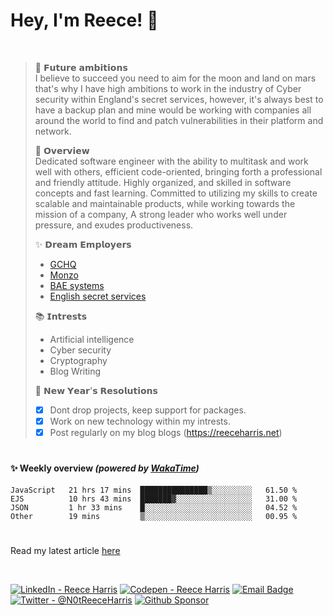 
# Hey, I'm Reece! 👋

<br>

> 🚀 𝗙𝘂𝘁𝘂𝗿𝗲 𝗮𝗺𝗯𝗶𝘁𝗶𝗼𝗻𝘀 \
>I believe to succeed you need to aim for the moon and land on mars that's why I have high ambitions to work in the industry of Cyber security within England's secret services, however, it's always best to have a backup plan and mine would be working with companies all around the world to find and patch vulnerabilities in their platform and network. 
>
>📝 𝗢𝘃𝗲𝗿𝘃𝗶𝗲𝘄 \
>Dedicated software engineer with the ability to multitask and work well with others, efficient code-oriented, bringing forth a professional and friendly attitude. Highly organized, and skilled in software concepts and fast learning. Committed to utilizing my skills to create scalable and maintainable products, while working towards the mission of a company, A strong leader who works well under pressure, and exudes productiveness.
>
>✨ 𝗗𝗿𝗲𝗮𝗺 𝗘𝗺𝗽𝗹𝗼𝘆𝗲𝗿𝘀 
> - [GCHQ](https://www.gchq.gov.uk/) 
> - [Monzo](https://github.com/monzo) 
> - [BAE systems](https://www.baesystems.com/) 
> - [English secret services](https://www.mi5.gov.uk/cyber) 
> 
> 📚 𝗜𝗻𝘁𝗿𝗲𝘀𝘁𝘀 
> - Artificial intelligence 
> - Cyber security 
> - Cryptography 
> - Blog Writing
> 
> 🎉 𝗡𝗲𝘄 𝗬𝗲𝗮𝗿'𝘀 𝗥𝗲𝘀𝗼𝗹𝘂𝘁𝗶𝗼𝗻𝘀 
> - [x] Dont drop projects, keep support for packages.
> - [x] Work on new technology within my intrests. 
> - [x] Post regularly on my blog blogs (https://reeceharris.net)

# 

#### ✨ Weekly overview *(powered by [WakaTime](https://wakatime.com/))*
<!--START_SECTION:waka-->

```text
JavaScript   21 hrs 17 mins  ███████████████▒░░░░░░░░░   61.50 %
EJS          10 hrs 43 mins  ███████▓░░░░░░░░░░░░░░░░░   31.00 %
JSON         1 hr 33 mins    █░░░░░░░░░░░░░░░░░░░░░░░░   04.52 %
Other        19 mins         ▒░░░░░░░░░░░░░░░░░░░░░░░░   00.95 %
```

<!--END_SECTION:waka-->


# 

Read my latest article [here](https://reeceharris.net/latest)

<br>

[![LinkedIn - Reece Harris](https://img.shields.io/badge/LinkedIn-0077B5?style=for-the-badge&logo=linkedin&logoColor=white)](https://www.linkedin.com/in/notreeceharris)
[![Codepen - Reece Harris](https://img.shields.io/badge/CodePen-1e1f26?style=for-the-badge&logo=codepen&logoColor=white)](https://codepen.io/notreeceharris)
[![Email Badge](https://img.shields.io/badge/Email-D14836?style=for-the-badge&logo=Mail.Ru&logoColor=white)](mailto:reeceharris@email.com)
[![Twitter - @N0tReeceHarris](https://img.shields.io/badge/Twitter-1DA1F2?style=for-the-badge&logo=twitter&logoColor=white)](https://twitter.com/N0tReeceHarris)
[![Github Sponsor](https://img.shields.io/badge/Sponsor-ca5d9e?style=for-the-badge&logo=github&logoColor=white)](https://github.com/sponsors/NotReeceHarris)
